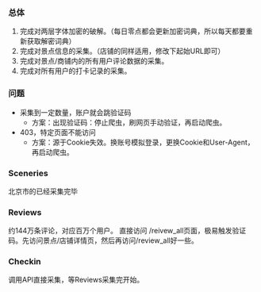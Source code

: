 ### 总体
1. 完成对两层字体加密的破解。（每日零点都会更新加密词典，所以每天都要重新获取解密词典）
2. 完成对景点信息的采集。（店铺的同样适用，修改下起始URL即可）
3. 完成对景点/商铺内的所有用户评论数据的采集。
4. 完成对所有用户的打卡记录的采集。

### 问题
- 采集到一定数量，账户就会跳验证码
    - 方案：出现验证码：停止爬虫，刷网页手动验证，再启动爬虫。
- 403，特定页面不能访问
    - 方案：源于Cookie失效。换账号模拟登录，更换Cookie和User-Agent，再启动爬虫。

### Sceneries
北京市的已经采集完毕

### Reviews
约144万条评论，对应百万个用户。
直接访问 /reivew_all页面，极易触发验证码。先访问景点/店铺详情页，然后再访问/review_all好一些。

### Checkin
调用API直接采集，等Reviews采集完开始。
